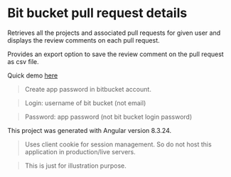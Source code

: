 # Bit bucket pull request details

Retrieves all the projects and associated pull requests for given user and displays the review comments on each pull request.

Provides an export option to save the review comment on the pull request as csv file.

Quick demo [here](https://hawkseye-codereviewanalysis.web.app/)

> Create app password in bitbucket account.

> Login: username of bit bucket (not email)

> Password: app password (not bit bucket login password)

This project was generated with Angular version 8.3.24. 

> Uses client cookie for session management. So do not host this application in production/live servers.

> This is just for illustration purpose. 

